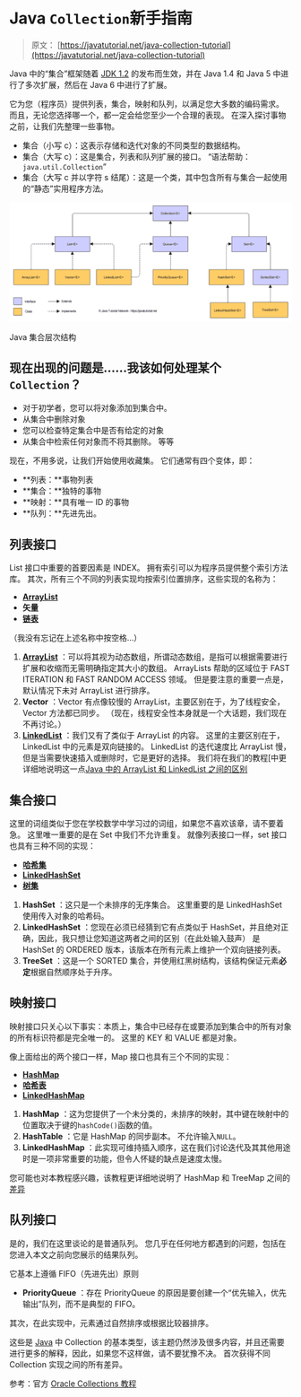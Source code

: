 # Java `Collection`新手指南

> 原文： [https://javatutorial.net/java-collection-tutorial](https://javatutorial.net/java-collection-tutorial)

Java 中的“集合”框架随着 [JDK 1.2](https://javatutorial.net/install-java-8-jdk-on-ubuntu) 的发布而生效，并在 Java 1.4 和 Java 5 中进行了多次扩展，然后在 Java 6 中进行了扩展。

它为您（程序员）提供列表，集合，映射和队列，以满足您大多数的编码需求。 而且，无论您选择哪一个，都一定会给您至少一个合理的表现。 在深入探讨事物之前，让我们先整理一些事物。

*   集合（小写 c）：这表示存储和迭代对象的不同类型的数据结构。
*   集合（大写 c）：这是集合，列表和队列扩展的接口。 “语法帮助：`java.util.Collection`”
*   集合（大写 c 并以字符 s 结尾）：这是一个类，其中包含所有与集合一起使用的“静态”实用程序方法。

![Java collection hierarchy](img/5c554e1339fdc85bb87b0792a7292174.jpg)

Java 集合层次结构

## 现在出现的问题是……我该如何处理某个`Collection`？

*   对于初学者，您可以将对象添加到集合中。
*   从集合中删除对象
*   您可以检查特定集合中是否有给定的对象
*   从集合中检索任何对象而不将其删除。 等等

现在，不用多说，让我们开始使用收藏集。 它们通常有四个变体，即：

*   **列表：**事物列表
*   **集合：**独特的事物
*   **映射：**具有唯一 ID 的事物
*   **队列：**先进先出。

## 列表接口

List 接口中重要的首要因素是 INDEX。 拥有索引可以为程序员提供整个索引方法库。 其次，所有三个不同的列表实现均按索引位置排序，这些实现的名称为：

*   [**ArrayList**](https://javatutorial.net/java-arraylist-example)
*   **矢量**
*   [**链表**](https://javatutorial.net/java-linkedlist-example)

（我没有忘记在上述名称中按空格...）

1.  [**ArrayList**](https://javatutorial.net/java-arraylist-example) ：可以将其视为动态数组，所谓动态数组，是指可以根据需要进行扩展和收缩而无需明确指定其大小的数组。
    ArrayLists 帮助的区域位于 FAST ITERATION 和 FAST RANDOM ACCESS 领域。 但是要注意的重要一点是，默认情况下未对 ArrayList 进行排序。
2.  **Vector** ：Vector 有点像较慢的 ArrayList，主要区别在于，为了线程安全，Vector 方法都已同步。 （现在，线程安全性本身就是一个大话题，我们现在不再讨论。）
3.  [**LinkedList**](https://javatutorial.net/java-linkedlist-example) ：我们又有了类似于 ArrayList 的内容。 这里的主要区别在于，LinkedList 中的元素是双向链接的。
    LinkedList 的迭代速度比 ArrayList 慢，但是当需要快速插入或删除时，它是更好的选择。 我们将在我们的教程[中更详细地说明这一点[Java 中的 ArrayList 和 LinkedList 之间的区别](https://javatutorial.net/difference-between-arraylist-and-linkedlist-in-java)

## 集合接口

这里的词组类似于您在学校数学中学习过的词组，如果您不喜欢该章，请不要着急。 这里唯一重要的是在 Set 中我们不允许重复。 就像列表接口一样，set 接口也具有三种不同的实现：

*   [**哈希集**](https://javatutorial.net/java-hashset-example)
*   [**LinkedHashSet**](https://javatutorial.net/java-linkedhashset-example)
*   [**树集**](https://javatutorial.net/java-treeset-example)

1.  **HashSet** ：这只是一个未排序的无序集合。 这里重要的是 LinkedHashSet 使用传入对象的哈希码。
2.  **LinkedHashSet** ：您现在必须已经猜到它有点类似于 HashSet，并且绝对正确，因此，我只想让您知道这两者之间的区别（在此处输入鼓声） 是 HashSet 的 ORDERED 版本，该版本在所有元素上维护一个双向链接列表。
3.  **TreeSet** ：这是一个 SORTED 集合，并使用红黑树结构，该结构保证元素**必定**根据自然顺序处于升序。

## 映射接口

映射接口只关心以下事实：本质上，集合中已经存在或要添加到集合中的所有对象的所有标识符都是完全唯一的。 这里的 KEY 和 VALUE 都是对象。

像上面给出的两个接口一样，Map 接口也具有三个不同的实现：

*   [**HashMap**](https://javatutorial.net/java-hashmap-example)
*   [**哈希表**](https://javatutorial.net/java-hashtable-example)
*   [**LinkedHashMap**](https://javatutorial.net/java-linkedhashmap-example)

1.  **HashMap** ：这为您提供了一个未分类的，未排序的映射，其中键在映射中的位置取决于键的`hashCode()`函数的值。
2.  **HashTable** ：它是 HashMap 的同步副本。 不允许输入`NULL`。
3.  **LinkedHashMap** ：此实现可维持插入顺序，这在我们讨论迭代及其其他用途时是一项非常重要的功能，但令人怀疑的缺点是速度太慢。

您可能也对本教程感兴趣，该教程更详细地说明了 HashMap 和 TreeMap 之间的[差异](https://javatutorial.net/difference-between-hashmap-and-treemap-in-java)

## 队列接口

是的，我们在这里谈论的是普通队列。 您几乎在任何地方都遇到的问题，包括在您进入本文之前向您展示的结果队列。

它基本上遵循 FIFO（先进先出）原则

*   **PriorityQueue** ：存在 PriorityQueue 的原因是要创建一个“优先输入，优先输出”队列，而不是典型的 FIFO。

其次，在此实现中，元素通过自然排序或根据比较器排序。

这些是 [Java](http://www.trainingindelhi.com/best-java-training-in-delhi.php) 中 Collection 的基本类型，该主题仍然涉及很多内容，并且还需要进行更多的解释，因此，如果您不这样做，请不要犹豫不决。 首次获得不同 Collection 实现之间的所有差异。

参考：官方 [Oracle Collections 教程](https://docs.oracle.com/javase/tutorial/collections/implementations/index.html)